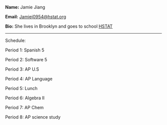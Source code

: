 **Name:** Jamie Jiang


**Email:** Jamiej0954@hstat.org


**Bio:** She lives in Brooklyn and goes to school [HSTAT](http://www.hstat.org/)

----------

Schedule:

Period 1: Spanish 5

Period 2: Software 5

Period 3: AP U.S

Period 4: AP Language

Period 5: Lunch

Period 6: Algebra II

Period 7: AP Chem

Period 8: AP science study